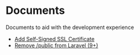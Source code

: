 # Documents
Documents to aid with the development experience

- [Add Self-Signed SSL Certificate](add-self-signed-ssl-cert.md)
- [Remove /public from Laravel (9+)](remove-public-from-laravel.md)
